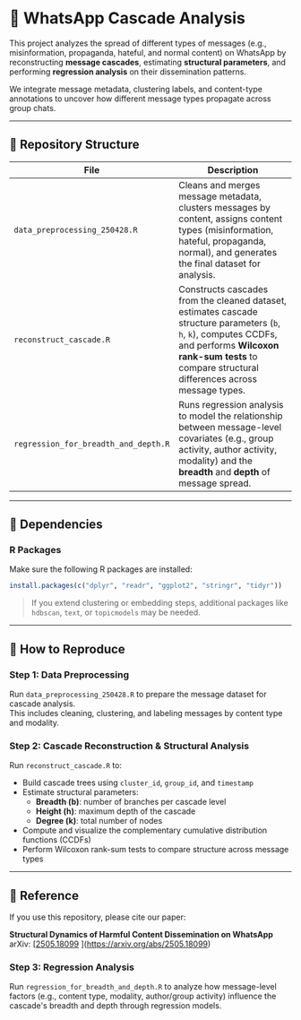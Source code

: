 # 🧠 WhatsApp Cascade Analysis

This project analyzes the spread of different types of messages (e.g., misinformation, propaganda, hateful, and normal content) on WhatsApp by reconstructing **message cascades**, estimating **structural parameters**, and performing **regression analysis** on their dissemination patterns.

We integrate message metadata, clustering labels, and content-type annotations to uncover how different message types propagate across group chats.

---

## 📁 Repository Structure

| File | Description |
|------|-------------|
| `data_preprocessing_250428.R` | Cleans and merges message metadata, clusters messages by content, assigns content types (misinformation, hateful, propaganda, normal), and generates the final dataset for analysis. |
| `reconstruct_cascade.R` | Constructs cascades from the cleaned dataset, estimates cascade structure parameters (`b`, `h`, `k`), computes CCDFs, and performs **Wilcoxon rank-sum tests** to compare structural differences across message types. |
| `regression_for_breadth_and_depth.R` | Runs regression analysis to model the relationship between message-level covariates (e.g., group activity, author activity, modality) and the **breadth** and **depth** of message spread. |

---

## 🧪 Dependencies

### R Packages

Make sure the following R packages are installed:

```r
install.packages(c("dplyr", "readr", "ggplot2", "stringr", "tidyr"))
```

> If you extend clustering or embedding steps, additional packages like `hdbscan`, `text`, or `topicmodels` may be needed.

---

## 🚀 How to Reproduce

### Step 1: Data Preprocessing

Run `data_preprocessing_250428.R` to prepare the message dataset for cascade analysis.  
This includes cleaning, clustering, and labeling messages by content type and modality.

### Step 2: Cascade Reconstruction & Structural Analysis

Run `reconstruct_cascade.R` to:
- Build cascade trees using `cluster_id`, `group_id`, and `timestamp`
- Estimate structural parameters:
  - **Breadth (b)**: number of branches per cascade level
  - **Height (h)**: maximum depth of the cascade
  - **Degree (k)**: total number of nodes
- Compute and visualize the complementary cumulative distribution functions (CCDFs)
- Perform Wilcoxon rank-sum tests to compare structure across message types

---

## 📄 Reference

If you use this repository, please cite our paper:

**Structural Dynamics of Harmful Content Dissemination on WhatsApp**  
arXiv: [[2505.18099](https://arxiv.org/abs/2505.18099)
](https://arxiv.org/abs/2505.18099)

### Step 3: Regression Analysis

Run `regression_for_breadth_and_depth.R` to analyze how message-level factors (e.g., content type, modality, author/group activity) influence the cascade's breadth and depth through regression models.
